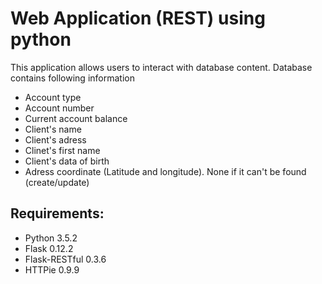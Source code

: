 # Web Application (REST) using python

This application allows users to interact with database content.
Database contains following information
- Account type
- Account number
- Current account balance
- Client's name
- Client's adress
- Clinet's first name
- Client's data of birth
- Adress coordinate (Latitude and longitude). None if it can't be found (create/update)

## Requirements:
- Python 3.5.2
- Flask 0.12.2
- Flask-RESTful 0.3.6
- HTTPie 0.9.9

